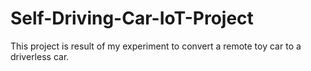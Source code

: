 # Self-Driving-Car-IoT-Project
This project is result of my experiment to convert a remote toy car to a driverless car. 
